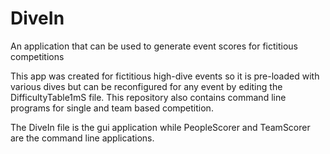 # DiveIn
An application that can be used to generate event scores for fictitious competitions

This app was created for fictitious high-dive events so it is pre-loaded with various dives but can be reconfigured for any event by editing the DifficultyTable1mS file.
This repository also contains command line programs for single and team based competition.

The DiveIn file is the gui application while PeopleScorer and TeamScorer are the command line applications.
